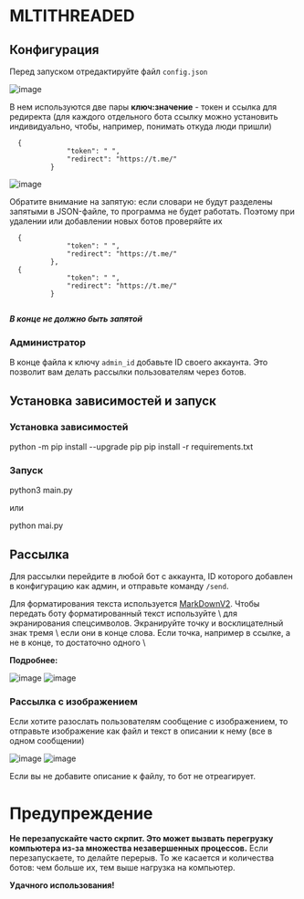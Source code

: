 # MLTITHREADED
## Конфигурация 

Перед запуском отредактируйте файл `config.json`

![image](https://user-images.githubusercontent.com/89207273/198942137-906aae58-76fa-4c9c-9c34-abbfd820115b.png)

В нем используются две пары **ключ:значение** - токен и ссылка для редиректа (для каждого отдельного бота ссылку можно установить индивидуально, чтобы, например, понимать откуда люди пришли)

``` 
  {
              "token": " ", 
              "redirect": "https://t.me/"
          }
```

![image](https://user-images.githubusercontent.com/89207273/198944480-e49b9d25-0026-4c4f-9d2d-e63caaf4e74b.png)


Обратите внимание на запятую: если словари не будут разделены запятыми в JSON-файле, то программа не будет работать. Поэтому при удалении или добавлении новых ботов проверяйте их

``` 
  {
              "token": " ", 
              "redirect": "https://t.me/"
          },
  {
              "token": " ", 
              "redirect": "https://t.me/"
          }
          
```
***В конце не должно быть запятой***


### Администратор 

В конце файла к ключу `admin_id` добавьте ID своего аккаунта. Это позволит вам делать рассылки пользователям через ботов.


## Установка зависимостей и запуск

### Установка зависимостей

  python -m pip install --upgrade pip
  pip install -r requirements.txt

### Запуск

  python3 main.py
  
или 

  python mai.py



## Рассылка 

Для рассылки перейдите в любой бот с аккаунта, ID которого добавлен в конфигурацию как админ, и отправьте команду `/send`.

Для форматирования текста используется [MarkDownV2](https://core.telegram.org/bots/api#markdownv2-style). Чтобы передать боту форматированный текст используйте \ для экранирования спецсимволов. 
Экранируйте точку и восклицателный знак тремя \ если они в конце слова. Если точка, например в ссылке, а не в конце, то достаточно одного \

**Подробнее:**

![image](https://user-images.githubusercontent.com/89207273/198971021-1871bd68-0136-484e-9df3-f6cc5c3601ca.png) 
![image](https://user-images.githubusercontent.com/89207273/198971069-a642a9b7-d039-4f91-b105-350c20fcde74.png)


### Рассылка с изображением

Если хотите разослать пользователям сообщение с изображением, то отправьте изображение как файл и текст в описании к нему (все в одном сообщении)

![image](https://user-images.githubusercontent.com/89207273/198971154-84f1d0b8-be99-44d5-a262-9d1cba6bb86a.png)
![image](https://user-images.githubusercontent.com/89207273/198971196-7213e301-e87f-4fe1-bc71-8aed79f8ad98.png)

Если вы не добавите описание к файлу, то бот не отреагирует.

# Предупреждение

**Не перезапускайте часто скрпит. Это может вызвать перегрузку компьютера из-за множества незавершенных процессов.** Если перезапускаете, то делайте перерыв. 
То же касается и количества ботов: чем больше их, тем выше нагрузка на компьютер.


**Удачного использования!**
